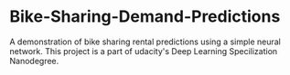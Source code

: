 # Bike-Sharing-Demand-Predictions
A demonstration of bike sharing rental predictions using a simple neural network. This project is a part of udacity's Deep Learning Specilization Nanodegree. 
